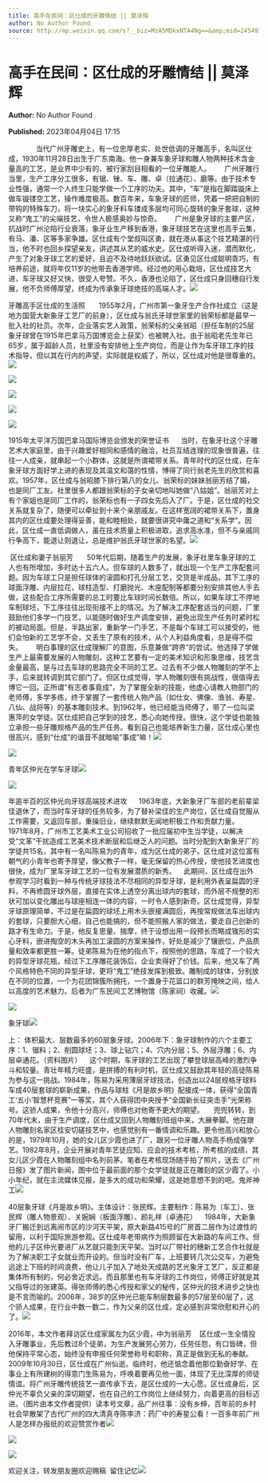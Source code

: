 ```yaml
---
title: 高手在民间：区仕成的牙雕情结 || 莫泽辉
author: No Author Found
source: http://mp.weixin.qq.com/s?__biz=MzA5MDkxNTA4Ng==&amp;mid=2454913404&amp;idx=1&amp;sn=8ea9414447811625bfb0cee2155a560e&amp;chksm=87a3c91db0d4400b5d6d4f37cab8b2df18b348241a72179e5a6af1f5eaae757190b25fba03ca&poc_token=HJ_Do2ejHyO-wNZGG8Q1S8FdPgy1YBBEob-nUEme
---
```


# 高手在民间：区仕成的牙雕情结 || 莫泽辉

**Author:** No Author Found

**Published:** 2023年04月04日 17:15

              当代广州牙雕史上，有一位忠厚老实、处世低调的牙雕高手，名叫区仕成，1930年11月28日出生于广东南海。他一身兼车象牙球和雕人物两种技术含金量高的工艺，是业界中少有的、被行家刮目相看的一位牙雕能人。       广州牙雕行当里，生产工序分工很多，有锯、锉、车、雕、卓（拉通花）、磨等。由于技术专业性强，通常一个人终生只能学做一个工序的功夫。其中，“车”是指在脚踏镟床上做车镟镂空工艺，操作难度极高。数百年来，车象牙球的匠师，凭着一把把自制的带钩的特殊车刀，将一块实心的象牙料车镂成多层均可同心旋转的象牙套球，这种又称“鬼工”的尖端技艺，令世人极感奥妙与惊奇。       广州是象牙球的主要产区，抗战时广州沦陷行业衰落，象牙业生产移到香港，象牙球技艺在这里也高手云集，有马、潘、区等多家争雄。区仕成有个堂叔叫区勇，就在港从事这个技艺精湛的行当，他不时也回乡探望亲友，讲述其从艺的威水史。区仕成听得入迷，潜而默化，产生了对象牙球工艺的爱好，且迫不及待地跃跃欲试。区勇见区仕成聪明乖巧，有培养前途，就将年仅11岁的他带去香港学师。经过他的用心栽培，区仕成技艺大进，车牙球又好又快，很受人夸赞。不久，香港也沦陷了，区仕成只身回穗自行发展，他不负师傅厚望，终成为传承象牙球绝技的高端人才。![](https://mmbiz.qpic.cn/mmbiz_jpg/PJWG74pLsMayvR1AyLpp1OwsWXJhmAMu6hEnyJ4hyVxh2jeFxNGwngJfdXCj1cuXFPwvvJjPH1NhDydQF15CRA/640?wx_fmt=jpeg)

牙雕高手区仕成的生活照       1955年2月，广州市第一象牙生产合作社成立（这是地方国营大新象牙工艺厂的前身），区仕成与翁氏牙球世家里的翁荣标都是最早一批入社的社员。次年，企业落实艺人政策，翁荣标的父亲翁昭（担任车制的25层象牙球曾在1915年巴拿马万国博览会上获奖）也被聘入社。由于翁昭老先生年已65岁，属于超龄人员，社里没有安排他上生产岗位，而是让作为车牙球工序的技术指导，但以其在行内的声望，实际就是权威了，所以，区仕成对他是很尊重的。![](https://mmbiz.qpic.cn/mmbiz_jpg/PJWG74pLsMZ1SlN042FSCdwBIXboyYm6aBFFMwcMuicEMKVc82kKZkWFgWrD8GJHKicuRhd21dELyChjcsCXr5Wg/640)

![](https://mmbiz.qpic.cn/mmbiz_png/Ljib4So7yuWgIM7ul7KPyPelicJfZG8cwPd71T6oQqaPGLiaqH1tOYuhhtM3OCrukFRXvuZwaoPhCw5CJR0Nm9LBg/640?wx_fmt=png)

![](https://mmbiz.qpic.cn/mmbiz_png/Ljib4So7yuWgIM7ul7KPyPelicJfZG8cwPL819TibpbkibcichMBlVNPShcjDeGlnmS2BvgMJphwO2o6gZicBzhPZSHw/640?wx_fmt=png)

![](https://mmbiz.qpic.cn/mmbiz_jpg/PJWG74pLsMZ1SlN042FSCdwBIXboyYm6YqQZBy88s0tSWI5UwUEkj7K0NXFSQNlDSOcE6vv7po8piadrlctfHzQ/640)

![](https://mmbiz.qpic.cn/mmbiz_png/Ljib4So7yuWgIM7ul7KPyPelicJfZG8cwPeZVfWtUBrpn7T3MCYx0cL9KOHGw5boUF0hY15568fPIpaUfJDkTibtQ/640?wx_fmt=png)

1915年太平洋万国巴拿马国际博览会颁发的荣誉证书      当时，在象牙社这个牙雕艺术大家庭里，由于兴趣爱好相同和感情的融洽，社员互结连理的现象很普遍，往往一人成亲，就串起一个小群体，这就是所谓裙带关系。青年时代的区仕成，在车象牙球方面好学上进的表现及其温文和蔼的性情，博得了同行翁老先生的欣赏和喜欢。1957年，区仕成与翁昭膝下排行第八的女儿、翁荣标的妹妹翁丽芳结了婚，也是同厂工友。社里很多人都跟翁荣标的子女亲切地叫她做“八姑姐”。翁丽芳对上有个家姐也是同厂工作的，翁荣标也有一子四女先后入了厂。于是，区仕成的社交关系就复杂了，随便可以牵扯到十来个亲朋戚友。在这样宽阔的裙带关系下，置身其内的区仕成要处理得妥善，能和睦相处，就要很讲究中庸之道和“关系学”。因此，区仕成一直低调做人，虽在技术质量上积极进取，追求高水准，但不与亲戚同行争高下，能退让则退让，总是维护翁氏牙球世家的名望。![](https://mmbiz.qpic.cn/mmbiz_png/Ljib4So7yuWgIM7ul7KPyPelicJfZG8cwP6Vs3jDicKora5ppfpHOjYBnkVCs7icRI8GjVLR9RTlGiciaC0oCsZOKFEQ/640?wx_fmt=png)

 区仕成和妻子翁丽芳       50年代后期，随着生产的发展，象牙社里车象牙球的工人也有所增加，多时达十五六人。但车球的人数多了，就出现一个生产工序配套问题。因为车球工只是担任球体的滚圆和打孔分层工艺，交货是半成品，其下工序的球面浮雕、内层拉花，球柱造型、打磨抛光、木座配制等都要分别安排其他人手去做，这些配合工序所需要的总工时要比车球时间长数倍。所以，如果车球工不停地车制球坯，下工序往往出现衔接不上的情况。为了解决工序配套适当的问题，厂里鼓励他们多学一门技艺，以能随时做好生产调度安排，避免出现生产任务时紧时松的被动局面。但是，半路出家，重新学一门手艺，不是每个车球工可以接受的，他们会怕新的工艺学不会，又丢生了原有的技术，从个人利益角度看，总是得不偿失。       明白事理的区仕成理解厂的意图，乐意兼做“跨界”的尝试。他选择了学做生产上最需要发展的人物雕刻，这种工艺要有一定的美术知识和形象思维，技艺含金量最高，是与过去车球的思路完全不同的工艺。过去有不少做人物雕刻的学不上手，后来就转调到其它部门了。但区仕成觉得，学人物雕刻很有挑战性，很值得去博它一回。正所谓“有志者事竟成”，为了掌握全新的技能，他虚心请教人物部门的老师傅，多学多练，终于掌握了一套传统人物产品（如仕女、佛像、渔翁、寿星、八仙、战将等）的基本雕刻技术。到1962年，他已经能当师傅了，带了一位叫梁惠萍的女学徒。区仕成把自己学到的技艺，悉心向她传授。很快，这个学徒也能独立承担一些牙雕规格产品的生产任务。看到自己也能培养新生力量，区仕成心里也很高兴，感到“仕成”的谐音不就暗喻“事成”嘛！![](https://mmbiz.qpic.cn/mmbiz_jpg/PJWG74pLsMZ1SlN042FSCdwBIXboyYm6Oic1sdWx8A0T8Ln67QXibmmP8mtIaGSqA4Ye1vKCqnHwTSV0QEspPOYQ/640)

![](https://mmbiz.qpic.cn/mmbiz_gif/bL2iaicTYdZn4HOQQjYs7ofnngXibvZShX61LEicKobXLwxgmuicAHTbnURLicu2kbmVYEYyfswP9ItbR5X0oxbsK09w/640?wx_fmt=gif)

青年区仲光在学车牙球![](https://mmbiz.qpic.cn/mmbiz_jpg/PJWG74pLsMZ1SlN042FSCdwBIXboyYm6wicODicj8mWdKZbYXkn9lDLZHp2Xfwaf5wdHlZa3gtY3L6WPu0MibzsSw/640)

![](https://mmbiz.qpic.cn/mmbiz_gif/bL2iaicTYdZn4HOQQjYs7ofnngXibvZShX61LEicKobXLwxgmuicAHTbnURLicu2kbmVYEYyfswP9ItbR5X0oxbsK09w/640?wx_fmt=gif)

年逾半百的区仲光向牙球高端技术进攻      1963年底，大新象牙厂车部的老前辈梁佳退休了，而当时车牙球的任务较多，为了替补梁佳的生产岗位，区仕成自觉服从工作需要，又返回车部，重操旧业，继续默默无闻地积极工作和贡献力量。    1971年8月，广州市工艺美术工业公司招收了一批应届初中生当学徒，以解决受“文革”干扰造成工艺美术技术断层和后继乏人的问题。当时分配到大新象牙厂的学徒共15名，其中有一名叫陈易为的青年，成为区仕成的弟子。区仕成对这位富有朝气的小青年也寄予厚望，像父教子一样，毫无保留的热心传授，使他技艺进度也很快，成为厂里车牙球工艺的一位有发展潜质的新秀。    此期间，区仕成在出外参观学习时看到一种与传统牙球技法不尽相同的异型牙球，是利用外表呈扁圆的牙料，不再修圆牙球外层，直接在实体上透空分离出球内的套球，而外层不规整的形状可加以变化雕出与球座相连一体的内容，一时令人感到新奇。区仕成觉得，异型牙球原理简单，不过是在扁圆的球坯上用木头嵌接满圆后，再按常规做法车出球内的套球，只要胆大心细，自己也能搞的，但不能照搬人家的做法，要走自己创新的路才有生命力。于是，他反复思量、揣摩，终于设想出用一段预长而略成锥形的实心牙料，嵌进掏空的木头再加工滚圆的方案来操作，好处是减少了镶嵌位，产品质量和效率都更胜一筹。徒弟陈易为在他的指点下，按照他的思路，车成了一个较大的异型牙球花瓶，经过下工序雕花装饰后，企业卖得好了价钱。后来，他又车了两个风格特色不同的异型牙球，更将“鬼工”绝技发挥到极致。雕制成的球体，分别放在不同的位置，一个为花团锦簇所拥托，一个置身于花篮口的群芳掩映之间，给人以高度的艺术魅力。后者为广东民间工艺博物馆（陈家祠）收藏。![](https://mmbiz.qpic.cn/mmbiz_jpg/PJWG74pLsMZ1SlN042FSCdwBIXboyYm6vSxxWwV4CzsWGIhfeiauUJD0YriaCNC3ibkibTjicfgUPFrM7fHBibibsplRw/640)

![](https://mmbiz.qpic.cn/mmbiz_jpg/PJWG74pLsMZ1SlN042FSCdwBIXboyYm69NUhex9Wo82BzHNHdqsM5ms4DX1e6xzpDcnIqlGDwUib3UXVGNVEnqA/640)

象牙球![](https://mmbiz.qpic.cn/mmbiz_png/bL2iaicTYdZn4PwuNStrgDgCC3uHMhtR6jyD8icm3EpuHwgl7288fiaY1GI7Bh6dkriarAcndp6o5wAKeibbZFGbaCpA/640?wx_fmt=png)

上： 体积最大、层数最多的60层象牙球。2006年下：象牙球制作的六个主要工序：1、锯料；2、削圆球坯；3、球上钻穴；4、穴内分层；5、外层浮雕；6、内层卓通花。（资料图片）    这个时期，车牙球的工艺出现了攀登球层高峰的激烈争斗和较量。青壮年精力旺盛，是拼搏的有利时机，区仕成又鼓励其年轻的高徒陈易为参与这一挑战。1984年，陈易为采用薄层牙球技法，创造出以24层规格牙球料车成40层套球的崭新成果，作品与球柱《月是故乡明》配接成一体，获得“全国青工‘五小’智慧杯竞赛”一等奖，其个人获得团中央授予“全国新长征突击手”光荣称号。这骄人成果，令他十分高兴，师傅也对他寄予更大的期望。     兜兜转转，到70年代末，由于生产调度，区仕成又回到人物雕刻班组中来，大展拳脚。他在跟人物雕刻名家区桂安切磋技艺中，也感觉别有一番情调和乐趣。更令他高兴和放心的是，1979年10月，她的女儿区少霞也进了厂，跟另一位牙雕人物高手杨成强学艺。1982年8月，企业开展对青年艺徒应知、应会的技术考核，所考核的成绩，其女儿区少霞在人物雕刻组中名列前茅。笔者在考核现场随手拍了照片，送去《广州日报》发了图片新闻，图中位于最前面的那个女学徒就是正在雕刻的区少霞了。小小年纪，就在主流媒体见报，是多大的成功和荣耀，这是她意想不到的吧。鬼斧神工![](https://mmbiz.qpic.cn/mmbiz_jpg/PJWG74pLsMZ1SlN042FSCdwBIXboyYm6141yR2jD3q44wRVwSBFIe02kQUGAMOJ2AulQibHk7O53vVORryhlegA/640)

40层象牙球《月是故乡明》。主体设计：张民辉。主要制作：陈易为（车工）、张民辉（雕人物景观）、关婉娴（板面浮雕）、颜礼祥（卓通花）    1984年，大新象牙厂搬迁到远离闹市区的沙河天平架，原大新路415号的厂房首二层作为过渡性的留用，以利于国际旅游参观。区仕成年老带病作为照顾留在大新路的车间工作。但他的儿子区仲光要进厂从艺就只能到天平架。当时以厂带社的穗新工艺合作社就是为了解决职工子女就业而开设的。但当时没有厂车，上班要转几次公交车，为避免远途上下班的时间浪费，他让儿子加入了地处天成路的艺光象牙工艺厂，反正都是集体所有制的，何必舍近求远。而且那里也有车牙球的工作岗位，师傅正好就是其父指导过的张建英。得张师傅的悉心传授和家父的秘传，区仲光的技术进步之快也是不言而喻的。2006年，38岁的区仲光已能车制层数最多的57层至60层了，这个骄人成果，在行业中数一数二，作为父亲的区仕成，定必感到非常欣慰和开心的了。![](https://mmbiz.qpic.cn/mmbiz_jpg/PJWG74pLsMZ1SlN042FSCdwBIXboyYm6qAmumfHnicHVoGWzZiaY627SoIJqnZJ7BP4vZFricwjlricZMicFicA8pKiaQ/640)

2016年，本文作者拜访区仕成家属左为区少霞，中为翁丽芳    区仕成一生全情投入牙雕事业，先后教过8个徒弟，为生产发展劳心劳力，任劳任怨，有口皆碑，但他保持平常心态，始终没有申报任何荣誉称号和职称，真正是做到无私的奉献。2009年10月30日，区仕成在广州仙逝。临终时，他还惦念着他那位勤奋好学、在事业上有所建树的得意门生陈易为，呼唤着要再见他一面，体现了无比深厚的师徒情谊。将广州牙雕传统技艺一直传承下去，是区仕成的一大心愿。区仕成身后，区仲光不辜负父亲的深切期望，也在自己的工作岗位上继续努力，向着更高的目标迈进。（图片由本文作者提供）读本号文章，品广州往事：没有乡绅，百年前的乡村社会早散架了古代广州的四大清真寺陈李济：药厂中的寿星公看！一百多年前广州人是怎样办报纸的欢迎赞赏作者![](https://mmbiz.qpic.cn/mmbiz_jpg/PJWG74pLsMZ1SlN042FSCdwBIXboyYm66Daah7n1KYaZ1jI6oad8yy56XckiaM2jxAMKOG8VqmN8ha4K6SIAuUQ/640)

![](https://mmbiz.qpic.cn/mmbiz_gif/PJWG74pLsMayvR1AyLpp1OwsWXJhmAMusfs1pQabdPdhBk4997RJ6orCd8NJIkE6QtgAQLO9aEydzZrVqqk7ew/640?wx_fmt=gif&wxfrom=5&wx_lazy=1)

![](https://mmbiz.qpic.cn/mmbiz_jpg/PJWG74pLsMYIJJUQccw79WSaTznfDVpx8TiaUKE5Pdh2uRECU6j0SImPz5cJeAxia28Jib9TTZg0pYRXTzPckWBxg/640?wx_fmt=jpeg)



欢迎关注，转发朋友圈欢迎赐稿  留住记忆![](https://mmbiz.qpic.cn/mmbiz_png/PJWG74pLsMbxzxSWsbSxWa401icEeDUWiawxAxbdgTq3LmtribGicfmgEgabFONInhdrQRwY9Y4pmxRGlAoaQAaMDA/640?wx_fmt=jpeg&wxfrom=5&wx_lazy=1&wx_co=1)




